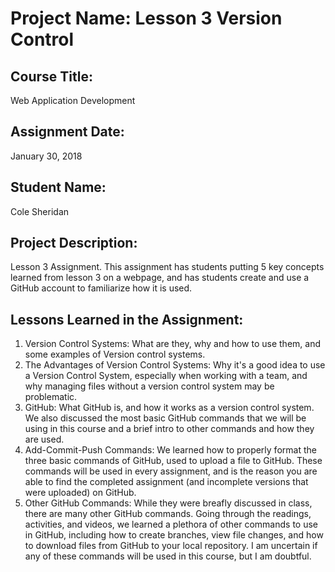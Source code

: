 # Project Name:  Lesson 3 Version Control


## Course Title:
Web Application Development

## Assignment Date:  
January 30, 2018

## Student Name:  
Cole Sheridan

## Project Description:
Lesson 3 Assignment.  This assignment has students putting 5 key concepts learned from lesson 3 on a webpage, and has students create and use a GitHub account to familiarize how it is used.

## Lessons Learned in the Assignment:
1. Version Control Systems: What are they, why and how to use them, and some examples of Version control systems.
2. The Advantages of Version Control Systems: Why it's a good idea to use a Version Control System, especially when working with a team, and why managing files without a version control system may be problematic.
3. GitHub: What GitHub is, and how it works as a version control system.  We also discussed the most basic GitHub commands that we will be using in this course and a brief intro to other commands and how they are used.
4. Add-Commit-Push Commands: We learned how to properly format the three basic commands of GitHub, used to upload a file to GitHub.  These commands will be used in every assignment, and is the reason you are able to find the completed assignment (and incomplete versions that were uploaded) on GitHub.
5. Other GitHub Commands: While they were breafly discussed in class, there are many other GitHub commands.  Going through the readings, activities, and videos, we learned a plethora of other commands to use in GitHub, including how to create branches, view file changes, and how to download files from GitHub to your local repository.  I am uncertain if any of these commands will be used in this course, but I am doubtful.

